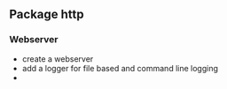 ## Package http


### Webserver
- create a webserver
- add a logger for file based and command line logging
- 